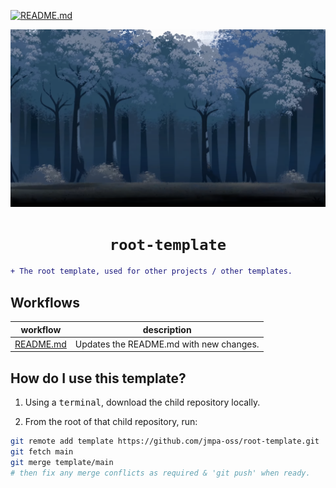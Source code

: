 [![README.md](https://github.com/jmpa-oss/root-template/actions/workflows/README.md.yml/badge.svg)](https://github.com/jmpa-oss/root-template/actions/workflows/README.md.yml)

<p align="center">
	<img src="img/logo.png">
</p>

<div align="center">

# `root-template`

</div>

```diff
+ The root template, used for other projects / other templates.
```

## Workflows

workflow|description
---|---
[README.md](.github/workflows/README.md.yml)|Updates the README.md with new changes.


## How do I use this template?

1. Using a <kbd>terminal</kbd>, download the child repository locally.

2. From the root of that child repository, run:
```bash
git remote add template https://github.com/jmpa-oss/root-template.git
git fetch main
git merge template/main
# then fix any merge conflicts as required & 'git push' when ready.
```
